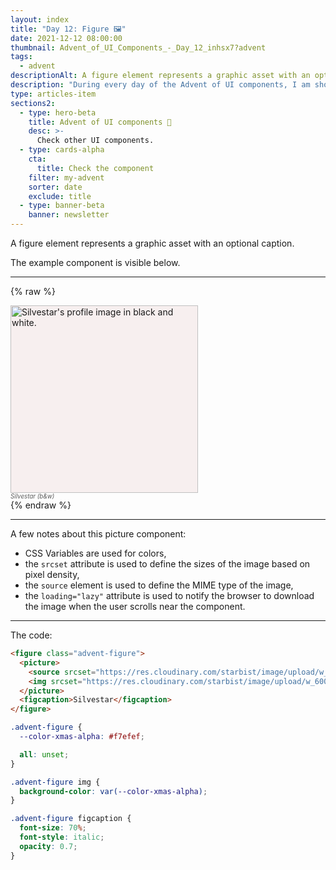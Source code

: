 ```yaml
---
layout: index
title: "Day 12: Figure 🖼️"
date: 2021-12-12 08:00:00
thumbnail: Advent_of_UI_Components_-_Day_12_inhsx7?advent
tags:
  - advent
descriptionAlt: A figure element represents a graphic asset with an optional caption.
description: "During every day of the Advent of UI components, I am showcasing a new UI Component built with HTML, CSS, and JavaScript. Day 12: Figure."
type: articles-item
sections2:
  - type: hero-beta
    title: Advent of UI components 🎄
    desc: >-
      Check other UI components.
  - type: cards-alpha
    cta:
      title: Check the component
    filter: my-advent
    sorter: date
    exclude: title
  - type: banner-beta
    banner: newsletter
---
```


A figure element represents a graphic asset with an optional caption.

The example component is visible below.

---

{% raw %}
<figure class="advent-figure">
  <picture>
    <source srcset="https://res.cloudinary.com/starbist/image/upload/w_600,h_600/v1638533826/PSX_20210122_073918_k01l3d.webp 2x, https://res.cloudinary.com/starbist/image/upload/w_300,h_300/v1638533826/PSX_20210122_073918_k01l3d.webp 1x" type="image/webp">
    <img srcset="https://res.cloudinary.com/starbist/image/upload/w_600,h_600/v1638533826/PSX_20210122_073918_k01l3d.jpg 2x, https://res.cloudinary.com/starbist/image/upload/w_300,h_300/v1638533826/PSX_20210122_073918_k01l3d.jpg 1x" src="https://res.cloudinary.com/starbist/image/upload/w_300,h_300/v1638533826/PSX_20210122_073918_k01l3d.jpg" alt="Silvestar's profile image in black and white." width="300" height="300">
  </picture>
  <figcaption>Silvestar (b&w)</figcaption>
</figure>
<style>
.advent-figure {
  --color-xmas-alpha: #f7efef;
  all: unset;
}
.advent-figure img {
  background-color: var(--color-xmas-alpha);
}
.advent-figure figcaption {
  font-size: 70%;
  font-style: italic;
  opacity: 0.7;
}
</style>
{% endraw %}

---

A few notes about this picture component:

- CSS Variables are used for colors,
- the `srcset` attribute is used to define the sizes of the image based on pixel density,
- the `source` element is used to define the MIME type of the image,
- the `loading="lazy"` attribute is used to notify the browser to download the image when the user scrolls near the component.

---

The code:

```html
<figure class="advent-figure">
  <picture>
    <source srcset="https://res.cloudinary.com/starbist/image/upload/w_600,h_600/v1638533826/PSX_20210122_073918_k01l3d.webp 2x, https://res.cloudinary.com/starbist/image/upload/w_300,h_300/v1638533826/PSX_20210122_073918_k01l3d.webp 1x" type="image/webp">
    <img srcset="https://res.cloudinary.com/starbist/image/upload/w_600,h_600/v1638533826/PSX_20210122_073918_k01l3d.jpg 2x, https://res.cloudinary.com/starbist/image/upload/w_300,h_300/v1638533826/PSX_20210122_073918_k01l3d.jpg 1x" src="https://res.cloudinary.com/starbist/image/upload/w_300,h_300/v1638533826/PSX_20210122_073918_k01l3d.jpg" alt="Silvestar's profile image in black and white." width="300" height="300">
  </picture>
  <figcaption>Silvestar</figcaption>
</figure>
```

```css
.advent-figure {
  --color-xmas-alpha: #f7efef;

  all: unset;
}

.advent-figure img {
  background-color: var(--color-xmas-alpha);
}

.advent-figure figcaption {
  font-size: 70%;
  font-style: italic;
  opacity: 0.7;
}
```
